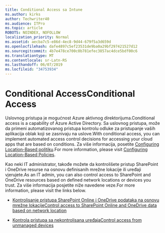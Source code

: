 ```yaml
---
title: Conditional Access sa Intune
ms.author: kirks
author: Techwriter40
ms.audience: ITPro
ms.topic: article
ROBOTS: NOINDEX, NOFOLLOW
localization_priority: Normal
ms.assetid: aecba7c5-e86d-4ec8-9d44-679f5a3d659d
ms.openlocfilehash: dafe4897c5ef23531de9ba0a29bf297421527d12
ms.sourcegitcommit: 4b7e478ce700c0b781efec3857ac4dce5bdf00c6
ms.translationtype: MT
ms.contentlocale: sr-Latn-RS
ms.lasthandoff: 06/07/2019
ms.locfileid: "34753934"
---
```

# <a name="conditional-access"></a><span data-ttu-id="f42c9-102">Conditional Access</span><span class="sxs-lookup"><span data-stu-id="f42c9-102">Conditional Access</span></span>

<span data-ttu-id="f42c9-103">Uslovnog pristupa je mogućnost Azure aktivnog direktorijuma.</span><span class="sxs-lookup"><span data-stu-id="f42c9-103">Conditional access is a capability of Azure Active Directory.</span></span> <span data-ttu-id="f42c9-104">Sa uslovnog pristupa, može da primeni automatizovanog pristupa kontrolu odluke za pristupanje vaših aplikacija oblak koji se zasnivaju na uslove.</span><span class="sxs-lookup"><span data-stu-id="f42c9-104">With conditional access, you can implement automated access control decisions for accessing your cloud apps that are based on conditions.</span></span> <span data-ttu-id="f42c9-105">Za više informacija, posetite [Configuring Location-Based politiku](https://docs.microsoft.com/azure/active-directory/conditional-access/overview).</span><span class="sxs-lookup"><span data-stu-id="f42c9-105">For more information, please visit [Configuring Location-Based Policies](https://docs.microsoft.com/azure/active-directory/conditional-access/overview).</span></span>

<span data-ttu-id="f42c9-106">Kao neki IT administrator, takođe možete da kontrolišete pristup SharePoint i OneDrive resurse na osnovu definisanih mrežne lokacije ili uređaji vjerujete.</span><span class="sxs-lookup"><span data-stu-id="f42c9-106">As an IT admin, you can also control access to SharePoint and OneDrive resources based on defined network locations or devices you trust.</span></span> <span data-ttu-id="f42c9-107">Za više informacija posjetite niže navedene veze.</span><span class="sxs-lookup"><span data-stu-id="f42c9-107">For more information, please visit the links below.</span></span>

- [<span data-ttu-id="f42c9-108">Kontrolisanje pristupa SharePoint Online i OneDrive podataka na osnovu mrežne lokacije</span><span class="sxs-lookup"><span data-stu-id="f42c9-108">Control access to SharePoint Online and OneDrive data based on network location</span></span>](https://docs.microsoft.com/sharepoint/control-access-based-on-network-location)

- [<span data-ttu-id="f42c9-109">Kontrola pristupa sa nekontrolisana uređaja</span><span class="sxs-lookup"><span data-stu-id="f42c9-109">Control access from unmanaged devices</span></span>](https://docs.microsoft.com/sharepoint/control-access-from-unmanaged-devices)


